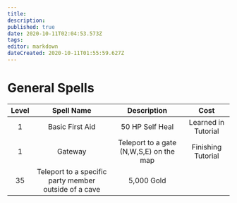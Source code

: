```yaml
---
title: 
description: 
published: true
date: 2020-10-11T02:04:53.573Z
tags: 
editor: markdown
dateCreated: 2020-10-11T01:55:59.627Z
---
```


# General Spells
| Level | Spell Name | Description | Cost |
| :---: | :---: | :---: | :---: |
| 1 | Basic First Aid | 50 HP Self Heal | Learned in Tutorial |
| 1 | Gateway | Teleport to a gate (N,W,S,E) on the map | Finishing Tutorial |
| 35 | Teleport to a specific party member outside of a cave | 5,000 Gold |
